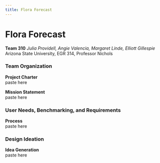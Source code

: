 ```yaml
---
title: Flora Forecast
---
```

# Flora Forecast
**Team 310**
_Julia Providell, Angie Valencia, Margaret Linde, Elliott Gillespie_  
Arizona State University, EGR 314, Professor Nichols

 ### **Team Organization**
 **Project Charter**  
 paste here

 **Mission Statement**  
 paste here

 ### **User Needs, Benchmarking, and Requirements**
**Process**  
paste here

### **Design Ideation**
**Idea Generation**  
paste here

